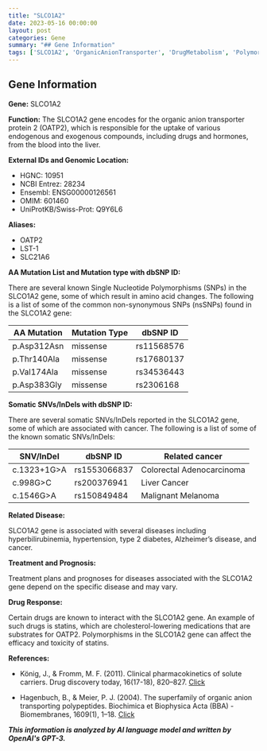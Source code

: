```yaml
---
title: "SLCO1A2"
date: 2023-05-16 00:00:00
layout: post
categories: Gene
summary: "## Gene Information"
tags: ['SLCO1A2', 'OrganicAnionTransporter', 'DrugMetabolism', 'Polymorphisms', 'Cancer', 'DrugInteractions', 'Statins', 'Pharmacokinetics']
---
```


## Gene Information

**Gene:** SLCO1A2

**Function:** The SLCO1A2 gene encodes for the organic anion transporter protein 2 (OATP2), which is responsible for the uptake of various endogenous and exogenous compounds, including drugs and hormones, from the blood into the liver.

**External IDs and Genomic Location:**

- HGNC: 10951
- NCBI Entrez: 28234
- Ensembl: ENSG00000126561
- OMIM: 601460
- UniProtKB/Swiss-Prot: Q9Y6L6

**Aliases:** 

- OATP2
- LST-1
- SLC21A6

**AA Mutation List and Mutation type with dbSNP ID:**

There are several known Single Nucleotide Polymorphisms (SNPs) in the SLCO1A2 gene, some of which result in amino acid changes. The following is a list of some of the common non-synonymous SNPs (nsSNPs) found in the SLCO1A2 gene:

| AA Mutation | Mutation Type | dbSNP ID |
| --- | --- | --- |
| p.Asp312Asn | missense | rs11568576 |
| p.Thr140Ala | missense | rs17680137 |
| p.Val174Ala | missense | rs34536443 |
| p.Asp383Gly | missense | rs2306168 |

**Somatic SNVs/InDels with dbSNP ID:**

There are several somatic SNVs/InDels reported in the SLCO1A2 gene, some of which are associated with cancer. The following is a list of some of the known somatic SNVs/InDels:

| SNV/InDel | dbSNP ID | Related cancer |
| --- | --- | --- |
| c.1323+1G>A | rs1553066837 | Colorectal Adenocarcinoma |
| c.998G>C | rs200376941 | Liver Cancer |
| c.1546G>A | rs150849484 | Malignant Melanoma |

**Related Disease:**

SLCO1A2 gene is associated with several diseases including hyperbilirubinemia, hypertension, type 2 diabetes, Alzheimer’s disease, and cancer.

**Treatment and Prognosis:**

Treatment plans and prognoses for diseases associated with the SLCO1A2 gene depend on the specific disease and may vary.

**Drug Response:**

Certain drugs are known to interact with the SLCO1A2 gene. An example of such drugs is statins, which are cholesterol-lowering medications that are substrates for OATP2. Polymorphisms in the SLCO1A2 gene can affect the efficacy and toxicity of statins.

**References:**

- König, J., & Fromm, M. F. (2011). Clinical pharmacokinetics of solute carriers. Drug discovery today, 16(17-18), 820–827. [Click](https://doi.org/10.1016/j.drudis.2011.07.007)

- Hagenbuch, B., & Meier, P. J. (2004). The superfamily of organic anion transporting polypeptides. Biochimica et Biophysica Acta (BBA) - Biomembranes, 1609(1), 1–18. [Click](https://doi.org/10.1016/j.bbamem.2003.09.028)

**_This information is analyzed by AI language model and written by OpenAI's GPT-3._**